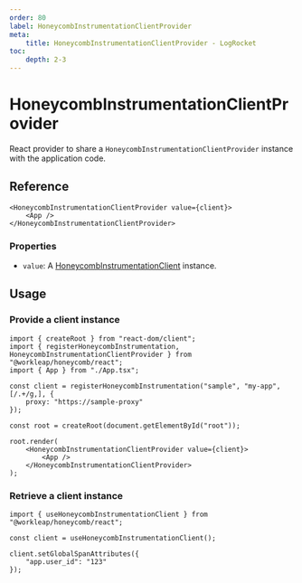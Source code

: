 ```yaml
---
order: 80
label: HoneycombInstrumentationClientProvider
meta:
    title: HoneycombInstrumentationClientProvider - LogRocket
toc:
    depth: 2-3
---
```


# HoneycombInstrumentationClientProvider

React provider to share a `HoneycombInstrumentationClientProvider` instance with the application code.

## Reference

```tsx
<HoneycombInstrumentationClientProvider value={client}>
    <App />
</HoneycombInstrumentationClientProvider>
```

### Properties

- `value`: A [HoneycombInstrumentationClient](./HoneycombInstrumentationClient.md) instance.

## Usage

### Provide a client instance

```tsx !#12-14
import { createRoot } from "react-dom/client";
import { registerHoneycombInstrumentation, HoneycombInstrumentationClientProvider } from "@workleap/honeycomb/react";
import { App } from "./App.tsx";

const client = registerHoneycombInstrumentation("sample", "my-app", [/.+/g,], {
    proxy: "https://sample-proxy"
});

const root = createRoot(document.getElementById("root"));

root.render(
    <HoneycombInstrumentationClientProvider value={client}>
        <App />
    </HoneycombInstrumentationClientProvider>
);
```

### Retrieve a client instance

```tsx !#3
import { useHoneycombInstrumentationClient } from "@workleap/honeycomb/react";

const client = useHoneycombInstrumentationClient();

client.setGlobalSpanAttributes({
    "app.user_id": "123"
});
```
